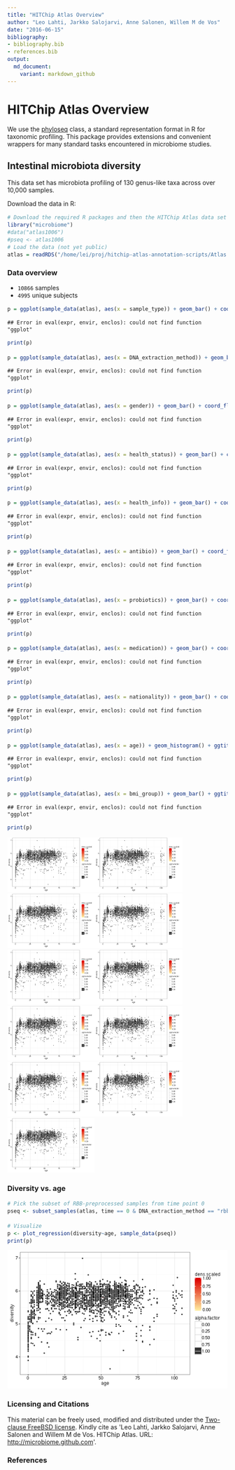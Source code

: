 ```yaml
---
title: "HITChip Atlas Overview"
author: "Leo Lahti, Jarkko Salojarvi, Anne Salonen, Willem M de Vos"
date: "2016-06-15"
bibliography: 
- bibliography.bib
- references.bib
output: 
  md_document:
    variant: markdown_github
---
```

<!--
  %\VignetteEngine{knitr::rmarkdown}
  %\VignetteIndexEntry{microbiome tutorial}
  %\usepackage[utf8]{inputenc}
-->




HITChip Atlas Overview
===========

We use the [phyloseq](http://joey711.github.io/phyloseq/import-data)
class, a standard representation format in R for taxonomic
profiling. This package provides extensions and convenient wrappers
for many standard tasks encountered in microbiome studies. 


## Intestinal microbiota diversity 

This data set has microbiota profiling of 130 genus-like taxa across over 10,000 samples.

Download the data in R:


```r
# Download the required R packages and then the HITChip Atlas data set
library("microbiome")
#data("atlas1006")
#pseq <- atlas1006
# Load the data (not yet public)
atlas = readRDS("/home/lei/proj/hitchip-atlas-annotation-scripts/Atlas.RData") # atlas
```


### Data overview

 * ``10866`` samples
 * ``4995`` unique subjects


```r
p = ggplot(sample_data(atlas), aes(x = sample_type)) + geom_bar() + coord_flip() + ggtitle("Sample type")
```

```
## Error in eval(expr, envir, enclos): could not find function "ggplot"
```

```r
print(p)

p = ggplot(sample_data(atlas), aes(x = DNA_extraction_method)) + geom_bar() + coord_flip() + ggtitle("DNA extraction method")
```

```
## Error in eval(expr, envir, enclos): could not find function "ggplot"
```

```r
print(p)

p = ggplot(sample_data(atlas), aes(x = gender)) + geom_bar() + coord_flip() + ggtitle("Sex")
```

```
## Error in eval(expr, envir, enclos): could not find function "ggplot"
```

```r
print(p)

p = ggplot(sample_data(atlas), aes(x = health_status)) + geom_bar() + coord_flip() + ggtitle("Health status")
```

```
## Error in eval(expr, envir, enclos): could not find function "ggplot"
```

```r
print(p)

p = ggplot(sample_data(atlas), aes(x = health_info)) + geom_bar() + coord_flip() + ggtitle("Health info")
```

```
## Error in eval(expr, envir, enclos): could not find function "ggplot"
```

```r
print(p)

p = ggplot(sample_data(atlas), aes(x = antibio)) + geom_bar() + coord_flip() + ggtitle("Antibiotics use")
```

```
## Error in eval(expr, envir, enclos): could not find function "ggplot"
```

```r
print(p)

p = ggplot(sample_data(atlas), aes(x = probiotics)) + geom_bar() + coord_flip() + ggtitle("Probiotics")
```

```
## Error in eval(expr, envir, enclos): could not find function "ggplot"
```

```r
print(p)

p = ggplot(sample_data(atlas), aes(x = medication)) + geom_bar() + coord_flip() + ggtitle("Medication")
```

```
## Error in eval(expr, envir, enclos): could not find function "ggplot"
```

```r
print(p)

p = ggplot(sample_data(atlas), aes(x = nationality)) + geom_bar() + coord_flip() + ggtitle("Nationality")
```

```
## Error in eval(expr, envir, enclos): could not find function "ggplot"
```

```r
print(p)

p = ggplot(sample_data(atlas), aes(x = age)) + geom_histogram() + ggtitle("Age") + xlab("Age")
```

```
## Error in eval(expr, envir, enclos): could not find function "ggplot"
```

```r
print(p)

p = ggplot(sample_data(atlas), aes(x = bmi_group)) + geom_bar() + ggtitle("BMI group") + xlab("BMI")
```

```
## Error in eval(expr, envir, enclos): could not find function "ggplot"
```

```r
print(p)
```

<img src="figure/hatlas-sampletype-1.png" title="plot of chunk hatlas-sampletype" alt="plot of chunk hatlas-sampletype" width="200px" /><img src="figure/hatlas-sampletype-2.png" title="plot of chunk hatlas-sampletype" alt="plot of chunk hatlas-sampletype" width="200px" /><img src="figure/hatlas-sampletype-3.png" title="plot of chunk hatlas-sampletype" alt="plot of chunk hatlas-sampletype" width="200px" /><img src="figure/hatlas-sampletype-4.png" title="plot of chunk hatlas-sampletype" alt="plot of chunk hatlas-sampletype" width="200px" /><img src="figure/hatlas-sampletype-5.png" title="plot of chunk hatlas-sampletype" alt="plot of chunk hatlas-sampletype" width="200px" /><img src="figure/hatlas-sampletype-6.png" title="plot of chunk hatlas-sampletype" alt="plot of chunk hatlas-sampletype" width="200px" /><img src="figure/hatlas-sampletype-7.png" title="plot of chunk hatlas-sampletype" alt="plot of chunk hatlas-sampletype" width="200px" /><img src="figure/hatlas-sampletype-8.png" title="plot of chunk hatlas-sampletype" alt="plot of chunk hatlas-sampletype" width="200px" /><img src="figure/hatlas-sampletype-9.png" title="plot of chunk hatlas-sampletype" alt="plot of chunk hatlas-sampletype" width="200px" /><img src="figure/hatlas-sampletype-10.png" title="plot of chunk hatlas-sampletype" alt="plot of chunk hatlas-sampletype" width="200px" /><img src="figure/hatlas-sampletype-11.png" title="plot of chunk hatlas-sampletype" alt="plot of chunk hatlas-sampletype" width="200px" />


### Diversity vs. age


```r
# Pick the subset of RBB-preprocessed samples from time point 0
pseq <- subset_samples(atlas, time == 0 & DNA_extraction_method == "rbb")

# Visualize
p <- plot_regression(diversity~age, sample_data(pseq))
print(p)
```

![plot of chunk hatlas-example3](figure/hatlas-example3-1.png)



### Licensing and Citations

This material can be freely used, modified and distributed under the
[Two-clause FreeBSD
license](http://en.wikipedia.org/wiki/BSD\_licenses). Kindly cite as
'Leo Lahti, Jarkko Salojarvi, Anne Salonen and Willem M de
Vos. HITChip Atlas. URL: http://microbiome.github.com'.


### References





